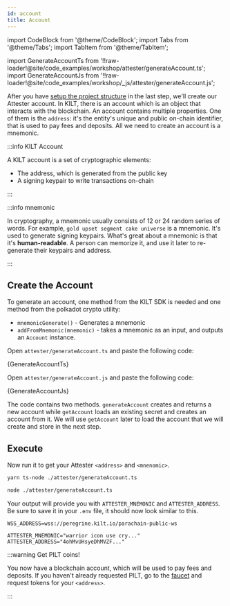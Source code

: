 ```yaml
---
id: account
title: Account
---
```


import CodeBlock from '@theme/CodeBlock';
import Tabs from '@theme/Tabs';
import TabItem from '@theme/TabItem';

import GenerateAccountTs from '!!raw-loader!@site/code_examples/workshop/attester/generateAccount.ts';
import GenerateAccountJs from '!!raw-loader!@site/code_examples/workshop/_js/attester/generateAccount.js';

After you have [setup the project structure](./) in the last step, we'll create our <span className="label-role attester">Attester</span> account.
In KILT, there is an account which is an object that interacts with the blockchain.
An account contains multiple properties.
One of them is the `address`: it's the entity's unique and public on-chain identifier, that is used to pay fees and deposits.
All we need to create an account is a mnemonic.

:::info KILT Account

A KILT account is a set of cryptographic elements:

- The address, which is generated from the public key
- A signing keypair to write transactions on-chain

:::

:::info mnemonic

In cryptography, a mnemonic usually consists of 12 or 24 random series of words.
For example, `gold upset segment cake universe` is a mnemonic.
It's used to generate signing keypairs.
What's great about a mnemonic is that it's **human-readable**.
A person can memorize it, and use it later to re-generate their keypairs and address.

:::

## Create the Account

To generate an account, one method from the KILT SDK is needed and one method from the polkadot crypto utility:

- `mnemonicGenerate()` - Generates a mnemonic
- `addFromMnemonic(mnemonic)` - takes a mnemonic as an input, and outputs an `Account` instance.

<Tabs groupId="ts-js-choice">
  <TabItem value='ts' label='Typescript' default>

  Open `attester/generateAccount.ts` and paste the following code:

  <CodeBlock className="language-ts" title="attester/generateAccount.ts">
    {GenerateAccountTs}
  </CodeBlock>

  </TabItem>
  <TabItem value='js' label='Javascript' default>

   Open `attester/generateAccount.js` and paste the following code:

  <CodeBlock className="language-js" title="attester/generateAccount.js">
    {GenerateAccountJs}
  </CodeBlock>
  </TabItem>
</Tabs>

The code contains two methods.
`generateAccount` creates and returns a new account while `getAccount` loads an existing secret and creates an account from it.
We will use `getAccount` later to load the account that we will create and store in the next step.

## Execute

Now run it to get your <span className="label-role attester">Attester</span> `<address>` and `<mnenomic>`.

<Tabs groupId="ts-js-choice">
  <TabItem value='ts' label='Typescript' default>

  ```bash
  yarn ts-node ./attester/generateAccount.ts
  ```

  </TabItem>
  <TabItem value='js' label='Javascript' default>

  ```bash
  node ./attester/generateAccount.ts
  ```

  </TabItem>
</Tabs>

Your output will provide you with `ATTESTER_MNEMONIC` and `ATTESTER_ADDRESS`.
Be sure to save it in your `.env` file, it should now look similar to this.

```env title=".env"
WSS_ADDRESS=wss://peregrine.kilt.io/parachain-public-ws

ATTESTER_MNEMONIC="warrior icon use cry..."
ATTESTER_ADDRESS="4ohMvUHsyeDhMVZF..."
```

:::warning Get PILT coins!

You now have a blockchain account, which will be used to pay fees and deposits.
If you haven't already requested PILT, go to the [faucet](https://faucet.peregrine.kilt.io) and request tokens for your `<address>`.

:::
